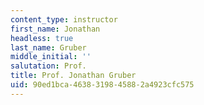 ```yaml
---
content_type: instructor
first_name: Jonathan
headless: true
last_name: Gruber
middle_initial: ''
salutation: Prof.
title: Prof. Jonathan Gruber
uid: 90ed1bca-4638-3198-4588-2a4923cfc575
---
```

